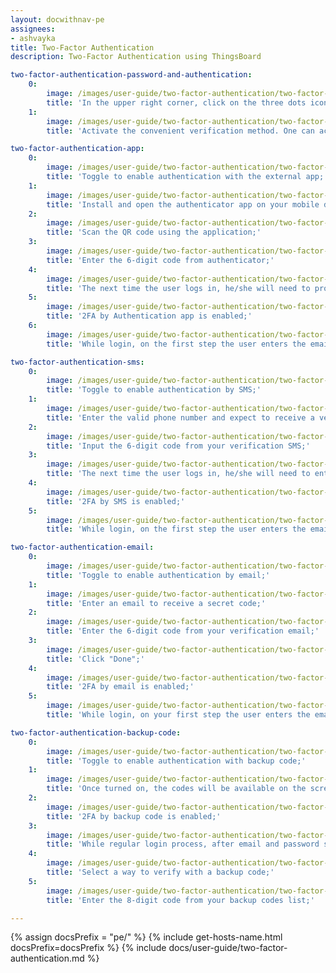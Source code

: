 ```yaml
---
layout: docwithnav-pe
assignees:
- ashvayka
title: Two-Factor Authentication
description: Two-Factor Authentication using ThingsBoard

two-factor-authentication-password-and-authentication:
    0:
        image: /images/user-guide/two-factor-authentication/two-factor-authentication-password-and-authentication-1-pe.png
        title: 'In the upper right corner, click on the three dots icon. In the dropdown menu, proceed with "Security";'
    1:
        image: /images/user-guide/two-factor-authentication/two-factor-authentication-password-and-authentication-2-pe.png
        title: 'Activate the convenient verification method. One can activate multiple providers. Save changes.'

two-factor-authentication-app:
    0:
        image: /images/user-guide/two-factor-authentication/two-factor-authentication-app-1-pe.png
        title: 'Toggle to enable authentication with the external app;'
    1:
        image: /images/user-guide/two-factor-authentication/two-factor-authentication-app-2-pe.png
        title: 'Install and open the authenticator app on your mobile device;'
    2:
        image: /images/user-guide/two-factor-authentication/two-factor-authentication-app-3-pe.png
        title: 'Scan the QR code using the application;'
    3:
        image: /images/user-guide/two-factor-authentication/two-factor-authentication-app-4-pe.png
        title: 'Enter the 6-digit code from authenticator;'
    4:
        image: /images/user-guide/two-factor-authentication/two-factor-authentication-app-5-pe.png
        title: 'The next time the user logs in, he/she will need to provide the code rendered by the application. Click "Done";'
    5:
        image: /images/user-guide/two-factor-authentication/two-factor-authentication-app-6-pe.png
        title: '2FA by Authentication app is enabled;'
    6:
        image: /images/user-guide/two-factor-authentication/two-factor-authentication-app-7-pe.png
        title: 'While login, on the first step the user enters the email and password. Afterward, user should enter the security code from the authenticator app.'

two-factor-authentication-sms:
    0:
        image: /images/user-guide/two-factor-authentication/two-factor-authentication-sms-1-pe.png
        title: 'Toggle to enable authentication by SMS;'
    1:
        image: /images/user-guide/two-factor-authentication/two-factor-authentication-sms-3-pe.png
        title: 'Enter the valid phone number and expect to receive a verification short message;'
    2:
        image: /images/user-guide/two-factor-authentication/two-factor-authentication-sms-4-pe.png
        title: 'Input the 6-digit code from your verification SMS;'
    3:
        image: /images/user-guide/two-factor-authentication/two-factor-authentication-sms-5-pe.png
        title: 'The next time the user logs in, he/she will need to enter the code from SMS. Click "Done";'
    4:
        image: /images/user-guide/two-factor-authentication/two-factor-authentication-sms-6-pe.png
        title: '2FA by SMS is enabled;'
    5:
        image: /images/user-guide/two-factor-authentication/two-factor-authentication-sms-7-pe.png
        title: 'While login, on the first step the user enters the email and password. Afterward, user should enter the security code from your SMS.'

two-factor-authentication-email:
    0:
        image: /images/user-guide/two-factor-authentication/two-factor-authentication-email-1-pe.png
        title: 'Toggle to enable authentication by email;'
    1:
        image: /images/user-guide/two-factor-authentication/two-factor-authentication-email-2-pe.png
        title: 'Enter an email to receive a secret code;'
    2:
        image: /images/user-guide/two-factor-authentication/two-factor-authentication-email-4-pe.png
        title: 'Enter the 6-digit code from your verification email;'
    3:
        image: /images/user-guide/two-factor-authentication/two-factor-authentication-email-5-pe.png
        title: 'Click "Done";'
    4:
        image: /images/user-guide/two-factor-authentication/two-factor-authentication-email-6-pe.png
        title: '2FA by email is enabled;'
    5:
        image: /images/user-guide/two-factor-authentication/two-factor-authentication-email-9-pe.png
        title: 'While login, on your first step the user enters the email and password. Afterward, user should enter the security code from your mailbox.'

two-factor-authentication-backup-code:
    0:
        image: /images/user-guide/two-factor-authentication/two-factor-authentication-backup-code-1-pe.png
        title: 'Toggle to enable authentication with backup code;'
    1:
        image: /images/user-guide/two-factor-authentication/two-factor-authentication-backup-code-2-pe.png
        title: 'Once turned on, the codes will be available on the screen. The user can download them (txt) or print them. Each backup code can be used once;'
    2:
        image: /images/user-guide/two-factor-authentication/two-factor-authentication-backup-code-3-pe.png
        title: '2FA by backup code is enabled;'
    3:
        image: /images/user-guide/two-factor-authentication/two-factor-authentication-backup-code-5-pe.png
        title: 'While regular login process, after email and password step click “Try another way” button;'
    4:
        image: /images/user-guide/two-factor-authentication/two-factor-authentication-backup-code-6-pe.png
        title: 'Select a way to verify with a backup code;'
    5:
        image: /images/user-guide/two-factor-authentication/two-factor-authentication-backup-code-7-pe.png
        title: 'Enter the 8-digit code from your backup codes list;'

---
```


{% assign docsPrefix = "pe/" %}
{% include get-hosts-name.html docsPrefix=docsPrefix %}
{% include docs/user-guide/two-factor-authentication.md %}
